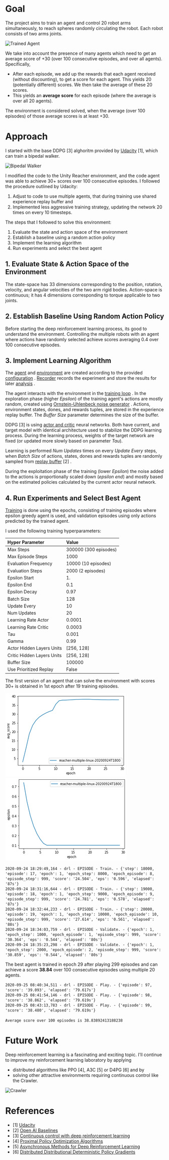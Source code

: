 [//]: # (Image References)

[image1]: https://user-images.githubusercontent.com/10624937/43851024-320ba930-9aff-11e8-8493-ee547c6af349.gif "Trained Agent"
[image2]: https://user-images.githubusercontent.com/10624937/42135608-be87357e-7d12-11e8-8eca-e6d5fabdba6b.gif "Bipedal Walker"
[image3]: https://user-images.githubusercontent.com/10624937/43851646-d899bf20-9b00-11e8-858c-29b5c2c94ccc.png "Crawler"
[image4]: https://raw.githubusercontent.com/miharothl/DRLND-Continuous-Control/master/images/training-score.png   "Score"
[image5]: https://raw.githubusercontent.com/miharothl/DRLND-Continuous-Control/master/images/training-epsilon.png "Epsilon"

# Goal

The project aims to train an agent and control 20 robot arms simultaneously, to reach spheres randomly circulating the robot.
Each robot consists of two arms joints.

![Trained Agent][image1]

We take into account the presence of many agents which need to get an average score of +30 (over 100 consecutive episodes, and over all agents).  Specifically,
- After each episode, we add up the rewards that each agent received (without discounting), to get a score for each agent. This yields 20 (potentially different) scores.  We then take the average of these 20 scores. 
- This yields an **average score** for each episode (where the average is over all 20 agents).

The environment is considered solved, when the average (over 100 episodes) of those average scores is at least +30. 

# Approach

I started with the base DDPG [3] alghoritm provided by [Udacity](https://github.com/udacity/deep-reinforcement-learning/tree/master/ddpg-bipedal)
[1], which can train a bipedal walker.
 

![Bipedal Walker][image2]

I modified the code to the Unity Reacher environment, and the code agent was able to achieve 30+ scores over 100 consecutive episodes.
I followed the procedure outlined by Udacity:

1. Adjust to code to use multiple agents, that during training use shared experience replay buffer and
2. Implemented less aggressive training strategy, updating the network 20 times on every 10 timesteps.

The steps that I followed to solve this environment:

1. Evaluate the state and action space of the environment
2. Establish a baseline using a random action policy
3. Implement the learning algorithm
4. Run experiments and select the best agent

## 1. Evaluate State & Action Space of the Environment

The state-space has 33 dimensions corresponding to the position, rotation, velocity, and angular velocities of the two arm rigid bodies.
Action-space is continuous; it has 4 dimensions corresponding to torque applicable to two joints.

## 2. Establish Baseline Using Random Action Policy

Before starting the deep reinforcement learning process, its good to understand the environment. Controlling the 
multiple robots with an agent where actions have randomly selected achieve scores averaging 0.4 over 100 consecutive episodes.
 
## 3. Implement Learning Algorithm

The
[agent](https://github.com/miharothl/DRLND-Continuous-Control/blob/master/drl/agent/ddpg_agent.py)
and 
[environment](https://github.com/miharothl/DRLND-Continuous-Control/blob/master/drl/env/unity_multiple_env.py)
are created according to the provided
[configuration](https://github.com/miharothl/DRLND-Continuous-Control/blob/master/drl/experiment/configuration.py)
.
[Recorder](https://github.com/miharothl/DRLND-Continuous-Control/blob/master/drl/experiment/recorder.py)
records the experiment and store the results for later
[analysis](https://github.com/miharothl/DRLND-Continuous-Control/blob/master/rlab-analysis.ipynb)
.

The agent interacts with the environment in the
[training loop](https://github.com/miharothl/DRLND-Continuous-Control/blob/master/drl/experiment/train/master_trainer.py)
.
In the exploration phase (higher *Epsilon*) of the training
agent's actions are mostly random, created using 
[Ornstein-Uhlenbeck noise generator](https://github.com/miharothl/DRLND-Continuous-Control/blob/master/drl/agent/tools/ou_noise.py)
. Actions, environment states, dones, and rewards tuples, are stored in the experience
replay buffer. The *Buffer Size* parameter determines the size of the buffer.

DDPG [3] is using 
[actor and critic](https://github.com/miharothl/DRLND-Continuous-Control/blob/master/drl/model/ddpg_model.py)
neural networks. Both have current, and target model with identical architecture used to stabilize the DDPG learning process.
During the learning process, weights of the target network are fixed (or updated more slowly based on parameter *Tau*).

Learning is performed *Num Updates* times on every *Update Every* steps, when *Batch Size* of actions, states, dones and rewards tuples are
randomly sampled from [replay buffer](https://github.com/miharothl/DRLND-Continuous-Control/blob/master/drl/agent/tools/replay_buffer.py) [2]
.

During the exploitation phase of the training (lower *Epsilon*) the noise added to the actions is proportionally scaled down (*epsilon end*)
and mostly based on the estimated policies calculated by the current actor neural network.

## 4. Run Experiments and Select Best Agent

[Training](https://github.com/miharothl/DRLND-Continuous-Control/blob/master/rlab-continous-control.ipynb)
is done using the epochs, consisting of training episodes where epsilon greedy agent is used,
and validation episodes using only actions predicted by the trained agent.
 
I used the following training hyperparameters:

|Hyper Parameter            |Value                 |
|:---                       |:---                  |
|Max Steps                  |300000 (300 episodes) |
|Max Episode Steps          |1000                  |
|Evaluation Frequency       |10000  (10 episodes)  |
|Evaluation Steps           |2000   (2 episodes)   |
|Epsilon Start              |1.                    |
|Epsilon End                |0.1                   |
|Epsilon Decay              |0.97                  |
|Batch Size                 |128                   |
|Update Every               |10                    |
|Num Updates                |20                    |
|Learning Rate Actor        |0.0001                |
|Learning Rate Critic       |0.0003                |
|Tau                        |0.001                 |
|Gamma                      |0.99                  |
|Actor Hidden Layers Units  |[256, 128]            |
|Critic Hidden Layers Units |[256, 128]            |
|Buffer Size                |100000                |
|Use Prioritized Replay     | False                |

The first version of an agent that can solve the environment with scores 30+ is obtained in 1st epoch after 19 training episodes. 

![Training Score][image4]
![Training Epsilon][image5]

```
2020-09-24 18:29:49,164 - drl - EPISODE - Train. - {'step': 18000, 'episode': 17, 'epoch': 1, 'epoch_step': 8000, 'epoch_episode': 8, 'episode_step': 999, 'score': '24.504', 'eps': '0.596', 'elapsed': '87s'}
2020-09-24 18:31:16,644 - drl - EPISODE - Train. - {'step': 19000, 'episode': 18, 'epoch': 1, 'epoch_step': 9000, 'epoch_episode': 9, 'episode_step': 999, 'score': '24.781', 'eps': '0.578', 'elapsed': '87s'}
2020-09-24 18:32:44,233 - drl - EPISODE - Train. - {'step': 20000, 'episode': 19, 'epoch': 1, 'epoch_step': 10000, 'epoch_episode': 10, 'episode_step': 999, 'score': '27.614', 'eps': '0.561', 'elapsed': '88s'}
2020-09-24 18:34:03,759 - drl - EPISODE - Validate. - {'epoch': 1, 'epoch_step': 1000, 'epoch_episode': 1, 'episode_step': 999, 'score': '30.364', 'eps': '0.544', 'elapsed': '80s'}
2020-09-24 18:35:23,298 - drl - EPISODE - Validate. - {'epoch': 1, 'epoch_step': 2000, 'epoch_episode': 2, 'episode_step': 999, 'score': '30.859', 'eps': '0.544', 'elapsed': '80s'}
```

The best agent is trained in epoch 29 after playing 299 episodes and can achieve a score **38.84** over 100 consecutive episodes using multiple 20 agents.

```
2020-09-25 08:40:34,511 - drl - EPISODE - Play. - {'episode': 97, 'score': '39.093', 'elapsed': '79.617s'}
2020-09-25 08:41:54,146 - drl - EPISODE - Play. - {'episode': 98, 'score': '38.862', 'elapsed': '79.619s'}
2020-09-25 08:43:13,783 - drl - EPISODE - Play. - {'episode': 99, 'score': '38.480', 'elapsed': '79.619s'}

Average score over 100 episodes is 38.83892413188238
```

# Future Work

Deep reinforcement learning is a fascinating and exciting topic. I'll continue to improve my reinforcement learning
laboratory by applying
 * distributed algorithms like PPO [4], A3C [5] or D4PG [6] and by
 * solving other attractive environments requiring continuous control like the Crawler.

![Crawler][image3]

# References
  - [1] [Udacity](https://github.com/udacity/deep-reinforcement-learning)
  - [2] [Open AI Baselines](https://github.com/openai/baselines)
  - [3] [Continuous control with deep reinforcement learning](https://arxiv.org/abs/1509.02971)
  - [4] [Proximal Policy Optimization Algorithms](https://arxiv.org/pdf/1707.06347.pdf) 
  - [5] [Asynchronous Methods for Deep Reinforcement Learning](https://arxiv.org/pdf/1602.01783.pdf)
  - [6] [Distributed Distributional Deterministic Policy Gradients](https://openreview.net/pdf?id=SyZipzbCb)

